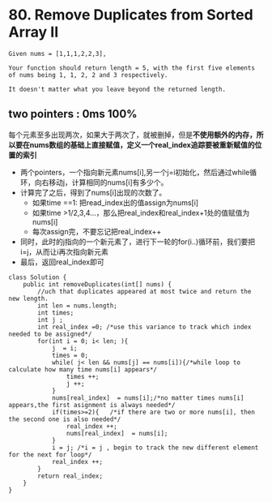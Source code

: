 # 80. Remove Duplicates from Sorted Array II
```
Given nums = [1,1,1,2,2,3],

Your function should return length = 5, with the first five elements of nums being 1, 1, 2, 2 and 3 respectively.

It doesn't matter what you leave beyond the returned length.
```
## two pointers : 0ms 100%
每个元素至多出现两次，如果大于两次了，就被删掉，但是**不使用额外的内存，所以要在nums数组的基础上直接赋值，定义一个real_index追踪要被重新赋值的位置的索引**
* 两个pointers，一个指向新元素nums[i],另一个j=i初始化，然后通过while循环，向右移动j，计算相同的nums[i]有多少个。
* 计算完了之后，得到了nums[i]出现的次数了。
   * 如果time ==1: 把read_index出的值assign为nums[i]
   * 如果time >1/2,3,4...，那么把real_index和real_index+1处的值赋值为nums[i]
   * 每次assign完，不要忘记把real_index++
* 同时，此时的j指向的一个新元素了，进行下一轮的for(i..)循环前，我们要把i=j，从而让i再次指向新元素
* 最后，返回real_index即可
```
class Solution {
    public int removeDuplicates(int[] nums) {
        //uch that duplicates appeared at most twice and return the new length.
        int len = nums.length;
        int times;
        int j ;
        int real_index =0; /*use this variance to track which index needed to be assigned*/
        for(int i = 0; i< len; ){
            j  = i;
            times = 0;
            while( j< len && nums[j] == nums[i]){/*while loop to calculate how many time nums[i] appears*/
                times ++;
                j ++;
            }
            nums[real_index]  = nums[i];/*no matter times nums[i] appears,the first asignment is always needed*/
            if(times>=2){   /*if there are two or more nums[i], then the second one is also needed*/
                real_index ++;
                nums[real_index]  = nums[i];
            }
            i = j; /*i = j , begin to track the new different element for the next for loop*/
            real_index ++;
        }
        return real_index; 
    }
}
```
